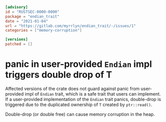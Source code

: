 ```toml
[advisory]
id = "RUSTSEC-0000-0000"
package = "endian_trait"
date = "2021-01-04"
url = "https://gitlab.com/myrrlyn/endian_trait/-/issues/1"
categories = ["memory-corruption"]

[versions]
patched = []
```

# panic in user-provided `Endian` impl triggers double drop of T

Affected versions of the crate does not guard against panic from user-provided impl of `Endian` trait, which is a safe trait that users can implement.
If a user-provided implementation of the `Endian` trait panics, double-drop is triggered due to the duplicated ownership of `T` created by `ptr::read()`.

Double-drop (or double free) can cause memory corruption in the heap.
